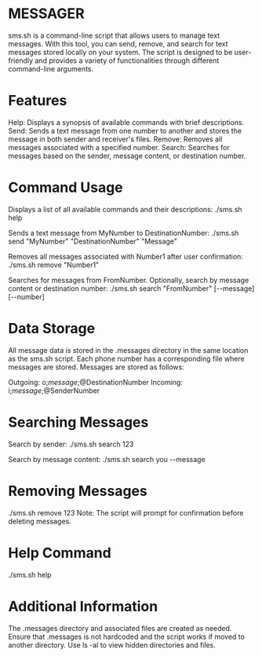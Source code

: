 # MESSAGER

sms.sh is a command-line script that allows users to manage text messages. With this tool, you can send, remove, and search for text messages stored locally on your system. The script is designed to be user-friendly and provides a variety of functionalities through different command-line arguments.

# Features

Help: Displays a synopsis of available commands with brief descriptions.
Send: Sends a text message from one number to another and stores the message in both sender and receiver's files.
Remove: Removes all messages associated with a specified number.
Search: Searches for messages based on the sender, message content, or destination number.

# Command Usage

Displays a list of all available commands and their descriptions:
./sms.sh help

Sends a text message from MyNumber to DestinationNumber: 
./sms.sh send "MyNumber" "DestinationNumber" "Message"

Removes all messages associated with Number1 after user confirmation:
./sms.sh remove "Number1"

Searches for messages from FromNumber. Optionally, search by message content or destination number:
./sms.sh search "FromNumber" [--message] [--number]

# Data Storage

All message data is stored in the .messages directory in the same location as the sms.sh script. Each phone number has a corresponding file where messages are stored. Messages are stored as follows:

Outgoing: o;*message*;@DestinationNumber
Incoming: i;*message*;@SenderNumber

# Searching Messages

Search by sender:
./sms.sh search 123

Search by message content:
./sms.sh search you --message

# Removing Messages
./sms.sh remove 123
Note: The script will prompt for confirmation before deleting messages.

# Help Command
./sms.sh help

# Additional Information
The .messages directory and associated files are created as needed.
Ensure that .messages is not hardcoded and the script works if moved to another directory.
Use ls -al to view hidden directories and files.
